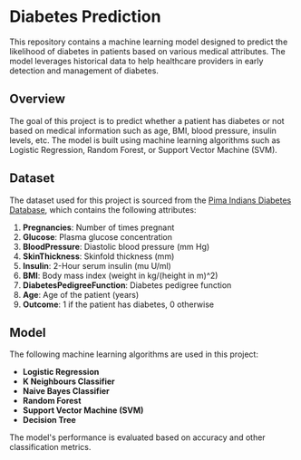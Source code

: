 
# Diabetes Prediction

This repository contains a machine learning model designed to predict the likelihood of diabetes in patients based on various medical attributes. The model leverages historical data to help healthcare providers in early detection and management of diabetes.

## Overview

The goal of this project is to predict whether a patient has diabetes or not based on medical information such as age, BMI, blood pressure, insulin levels, etc. The model is built using machine learning algorithms such as Logistic Regression, Random Forest, or Support Vector Machine (SVM).

## Dataset

The dataset used for this project is sourced from the [Pima Indians Diabetes Database](https://www.kaggle.com/datasets/uciml/pima-indians-diabetes-database), which contains the following attributes:

1. **Pregnancies**: Number of times pregnant
2. **Glucose**: Plasma glucose concentration
3. **BloodPressure**: Diastolic blood pressure (mm Hg)
4. **SkinThickness**: Skinfold thickness (mm)
5. **Insulin**: 2-Hour serum insulin (mu U/ml)
6. **BMI**: Body mass index (weight in kg/(height in m)^2)
7. **DiabetesPedigreeFunction**: Diabetes pedigree function
8. **Age**: Age of the patient (years)
9. **Outcome**: 1 if the patient has diabetes, 0 otherwise

## Model

The following machine learning algorithms are used in this project:

- **Logistic Regression**
- **K Neighbours Classifier**
- **Naive Bayes Classifier**
- **Random Forest**
- **Support Vector Machine (SVM)**
- **Decision Tree**

The model's performance is evaluated based on accuracy and other classification metrics.
